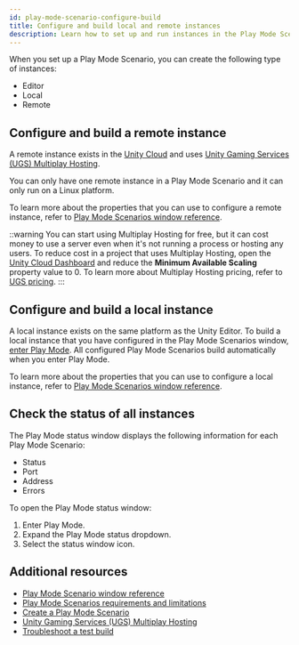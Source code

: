 ```yaml
---
id: play-mode-scenario-configure-build
title: Configure and build local and remote instances
description: Learn how to set up and run instances in the Play Mode Scenario window.
---
```


When you set up a Play Mode Scenario, you can create the following type of instances: 

* Editor
* Local
* Remote

## Configure and build a remote instance

A remote instance exists in the [Unity Cloud](https://docs.unity.com/cloud/en-us) and uses [Unity Gaming Services (UGS) Multiplay Hosting](https://docs.unity.com/ugs/en-us/manual/game-server-hosting/manual/welcome-to-multiplay).

You can only have one remote instance in a Play Mode Scenario and it can only run on a Linux platform.

To learn more about the properties that you can use to configure a remote instance, refer to [Play Mode Scenarios window reference](mppm-reference/play-mode-scenario-window-reference.md).

::warning
 You can start using Multiplay Hosting for free, but it can cost money to use a server even when it's not running a process or hosting any users. To reduce cost in a project that uses Multiplay Hosting, open the [Unity Cloud Dashboard](http://cloud.unity.com/) and reduce the **Minimum Available Scaling** property value to 0. To learn more about Multiplay Hosting pricing, refer to [UGS pricing](https://unity.com/products/gaming-services/pricing).
:::

## Configure and build a local instance
A local instance exists on the same platform as the Unity Editor. To build a local instance that you have configured in the Play Mode Scenarios window, [enter Play Mode](https://docs.unity3d.com/Manual/GameView.html). All configured Play Mode Scenarios build automatically when you enter Play Mode.

To learn more about the properties that you can use to configure a local instance, refer to [Play Mode Scenarios window reference](mppm-reference/play-mode-scenario-window-reference.md).

## Check the status of all instances
The Play Mode status window displays the following information for each Play Mode Scenario:
* Status
* Port
* Address
* Errors

To open the Play Mode status window: 

1. Enter Play Mode.
2. Expand the Play Mode status dropdown.
3. Select the status window icon.

## Additional resources
* [Play Mode Scenario window reference](mppm-reference/play-mode-scenario-window-reference.md)
* [Play Mode Scenarios requirements and limitations](play-mode-scenario-req.md)
* [Create a Play Mode Scenario](play-mode-scenario-create.md)
* [Unity Gaming Services (UGS) Multiplay Hosting](https://docs.unity.com/ugs/en-us/manual/game-server-hosting/manual/welcome-to-multiplay)
* [Troubleshoot a test build](play-mode-scenario-troubleshoot.md)